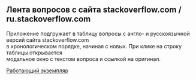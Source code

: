 ## Лента вопросов с сайта stackoverflow.com / ru.stackoverflow.com

Приложение подгружает в таблицу вопросы с англо- и русскоязычной версий сайта stackoverflow.com  
в хронологическом порядке, начиная с новых. При клике на строку таблицы открывается  
модальное окно с текстом вопроса и ссылкой на оригинал.

<a href="http://code.romanzhivo.com/stackoverflow-feed">Работающий экземпляр</a>
